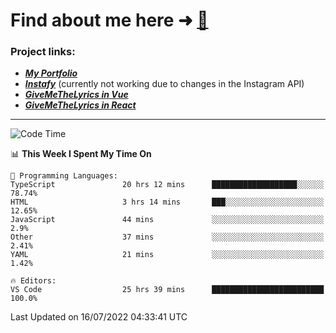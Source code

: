 # Find about me here ➜ [🧑](https://pauabella.dev)

### Project links:
- ***[My Portfolio](https://pauabella.dev)***
- ***[Instafy](https://instafy.me)*** (currently not working due to changes in the Instagram API)
- ***[GiveMeTheLyrics in Vue](https://lyrics.pauabella.dev)***
- ***[GiveMeTheLyrics in React](https://pauabella.dev/GiveMeTheLyrics)***

---
<!--START_SECTION:waka-->
![Code Time](http://img.shields.io/badge/Code%20Time-1%2C284%20hrs%2029%20mins-blue)

📊 **This Week I Spent My Time On** 

```text
💬 Programming Languages: 
TypeScript               20 hrs 12 mins      ███████████████████░░░░░░   78.74% 
HTML                     3 hrs 14 mins       ███░░░░░░░░░░░░░░░░░░░░░░   12.65% 
JavaScript               44 mins             ░░░░░░░░░░░░░░░░░░░░░░░░░   2.9% 
Other                    37 mins             ░░░░░░░░░░░░░░░░░░░░░░░░░   2.41% 
YAML                     21 mins             ░░░░░░░░░░░░░░░░░░░░░░░░░   1.42%

🔥 Editors: 
VS Code                  25 hrs 39 mins      █████████████████████████   100.0%

```


 Last Updated on 16/07/2022 04:33:41 UTC
<!--END_SECTION:waka-->
